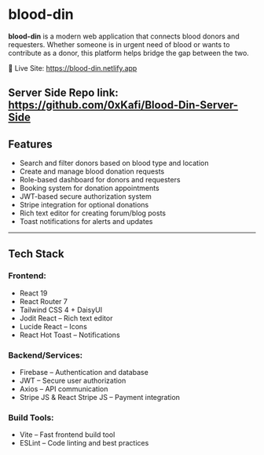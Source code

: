 # blood-din

**blood-din** is a modern web application that connects blood donors and requesters. Whether someone is in urgent need of blood or wants to contribute as a donor, this platform helps bridge the gap between the two.

🔗 Live Site: https://blood-din.netlify.app

****Server Side Repo link: https://github.com/0xKafi/Blood-Din-Server-Side****
---

## Features

- Search and filter donors based on blood type and location  
- Create and manage blood donation requests  
- Role-based dashboard for donors and requesters  
- Booking system for donation appointments  
- JWT-based secure authorization system  
- Stripe integration for optional donations  
- Rich text editor for creating forum/blog posts  
- Toast notifications for alerts and updates  

---

## Tech Stack

### Frontend:
- React 19
- React Router 7
- Tailwind CSS 4 + DaisyUI
- Jodit React – Rich text editor
- Lucide React – Icons
- React Hot Toast – Notifications

### Backend/Services:
- Firebase – Authentication and database
- JWT – Secure user authorization
- Axios – API communication
- Stripe JS & React Stripe JS – Payment integration

### Build Tools:
- Vite – Fast frontend build tool
- ESLint – Code linting and best practices
